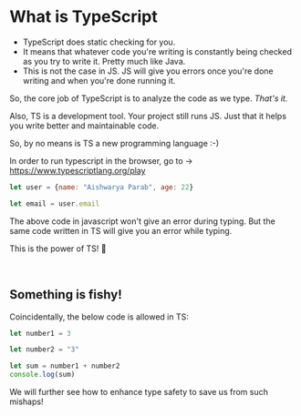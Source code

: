 # What is TypeScript

- TypeScript does static checking for you. 
- It means that whatever code you're writing is constantly being checked as you try to write it. Pretty much like Java. 
- This is not the case in JS. JS will give you errors once you're done writing and when you're done running it. 

So, the core job of TypeScript is to analyze the code as we type. *That's it.*

Also, TS is a development tool. Your project still runs JS. Just that it helps you write better and maintainable code. 

So, by no means is TS a new programming language :-)

In order to run typescript in the browser, go to -> https://www.typescriptlang.org/play


``` javascript
let user = {name: "Aishwarya Parab", age: 22}

let email = user.email
```
The above code in javascript won't give an error during typing. But the same code written in TS will give you an error while typing. 

This is the power of TS! 💪

<br>

## Something is fishy!

Coincidentally, the below code is allowed in TS:

``` typescript
let number1 = 3

let number2 = "3"

let sum = number1 + number2
console.log(sum)
```

We will further see how to enhance type safety to save us from such mishaps!